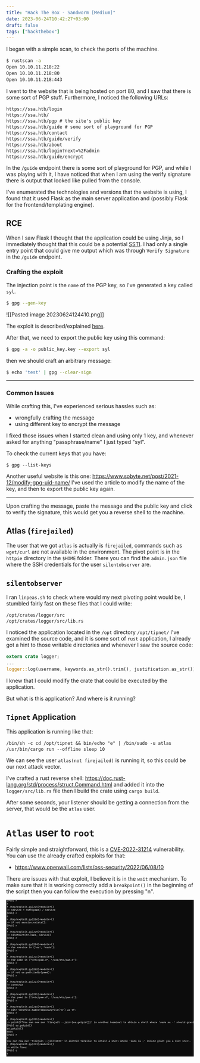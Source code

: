 ```yaml
---
title: "Hack The Box - Sandworm [Medium]"
date: 2023-06-24T10:42:27+03:00
draft: false
tags: ["hackthebox"]
---
```



I began with a simple scan, to check the ports of the machine.

```bash
$ rustscan -a 
Open 10.10.11.218:22
Open 10.10.11.218:80
Open 10.10.11.218:443
```

I went to the website that is being hosted on port 80, and I saw that there is some sort of PGP stuff. Furthermore, I noticed the following URLs:

```http
https://ssa.htb/login
https://ssa.htb/
https://ssa.htb/pgp # the site's public key
https://ssa.htb/guide # some sort of playground for PGP
https://ssa.htb/contact
https://ssa.htb/guide/verify
https://ssa.htb/about
https://ssa.htb/login?next=%2Fadmin
https://ssa.htb/guide/encrypt
```

In the `/guide` endpoint there is some sort of playground for PGP, and while I was playing with it, I have noticed that when I am using the verify signature there is output that looked like pulled from the console. 

I've enumerated the technologies and versions that the website is using, I found that it used Flask as the main server application and (possibly Flask for the frontend/templating engine). 

## RCE 

When I saw Flask I thought that the application could be using Jinja, so I immediately thought that this could be a potential [SSTI](https://book.hacktricks.xyz/pentesting-web/ssti-server-side-template-injection). 
I had only a single entry point that could give me output which was through `Verify Signature` in the `/guide` endpoint. 

### Crafting the exploit

The injection point is the `name` of the PGP key, so I've generated a key called `syl`.

```bash
$ gpg --gen-key
```

![[Pasted image 20230624124410.png]]

The exploit is described/explained [here](https://github.com/swisskyrepo/PayloadsAllTheThings/tree/master/Server%20Side%20Template%20Injection#jinja2).

After that, we need to export the public key using this command:

```bash
$ gpg -a -o public_key.key --export syl
```

then we should craft an arbitrary message:

```bash
$ echo 'test' | gpg --clear-sign
```

--- 
### Common Issues

While crafting this, I've experienced serious hassles such as:
- wrongfully crafting the message
- using different key to encrypt the message

I fixed those issues when I started clean and using only 1 key, and whenever asked for anything "passphrase/name" I just typed "syl".

To check the current keys that you have:

```
$ gpg --list-keys
```

Another useful website is this one: https://www.sobyte.net/post/2021-12/modify-gpg-uid-name/ I've used the article to modify the name of the key, and then to export the public key again.

---

Upon crafting the message, paste the message and the public key and click to verify the signature, this would get you a reverse shell to the machine.

## Atlas (`firejailed`)

The user that we got `atlas` is actually is `firejailed`, commands such as `wget/curl` are not available in the environment. The pivot point is in the `httpie` directory in the `$HOME` folder. There you can find the `admin.json` file where the SSH credentials for the user `silentobserver` are. 

## `silentobserver`

I ran `linpeas.sh` to check where would my next pivoting point would be, I stumbled fairly fast on these files that I could write:

```
/opt/crates/logger/src
/opt/crates/logger/src/lib.rs
```

I noticed the application located in the `/opt` directory `/opt/tipnet/` I've examined the source code, and it is some sort of `rust` application, I already got a hint to those writable directories and whenever I saw the source code:

```rust
extern crate logger;
...
logger::log(username, keywords.as_str().trim(), justification.as_str()); // Invoking it later on.
```

I knew that I could modify the crate that could be executed by the application.

But what is this application? And where is it running?

## `Tipnet` Application

This application is running like that: 

```
/bin/sh -c cd /opt/tipnet && bin/echo "e" | /bin/sudo -u atlas /usr/bin/cargo run --offline sleep 10
```

We can see the user `atlas(not firejailed)` is running it, so this could be our next attack vector.

I've crafted a rust reverse shell: https://doc.rust-lang.org/std/process/struct.Command.html and added it into the `logger/src/lib.rs` file then I build the crate using `cargo build`.

After some seconds, your listener should be getting a connection from the server, that would be the `atlas` user.

# `Atlas` user to `root`

Fairly simple and straightforward, this is a [CVE-2022-31214](https://github.com/advisories/GHSA-m2xv-wgqg-4gxh "CVE-2022-31214") vulnerability. You can use the already crafted exploits for that:

- https://www.openwall.com/lists/oss-security/2022/06/08/10 

There are issues with that exploit, I believe it is in the `wait` mechanism. To make sure that it is working correctly add a `breakpoint()` in the beginning of the script then you can follow the execution by pressing "n".

![rwojak](/htb/htb-sandworm-firejail.png)
